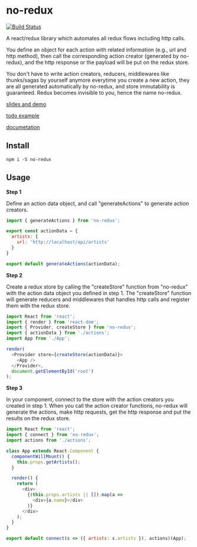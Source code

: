 # no-redux

[![Build Status](https://travis-ci.org/ln613/no-redux.svg?branch=master)](https://travis-ci.org/ln613/no-redux)

A react/redux library which automates all redux flows including http calls.

You define an object for each action with related information (e.g., url and http method), then call the corresponding action creator (generated by no-redux), and the http response or the payload will be put on the redux store. 

You don't have to write action creators, reducers, middlewares like thunks/sagas by yourself anymore everytime you create a new action, they are all generated automatically by no-redux, and store immutability is guaranteed. Redux becomes invisible to you, hence the name no-redux.

[slides and demo](https://ln613.github.io/no-redux)

[todo example](https://ln613.github.io/no-redux-todo-example)

[documetation](https://ln613.gitbooks.io/no-redux/)
## Install

`npm i -S no-redux`

## Usage

**Step 1**

Define an action data object, and call "generateActions" to generate action creators.

```js
import { generateActions } from 'no-redux';

export const actionData = {
  artists: {
    url: 'http://localhost/api/artists'
  }
}

export default generateActions(actionData);
```

**Step 2**

Create a redux store by calling the "createStore" function from "no-redux" with the action data object you defined in step 1. The "createStore" function will generate reducers and middlewares that handles http calls and register them with the redux store.

```js
import React from 'react';
import { render } from 'react-dom';
import { Provider, createStore } from 'no-redux';
import { actionData } from './actions';
import App from './App';

render(
  <Provider store={createStore(actionData)}>
    <App />  
  </Provider>,
  document.getElementById('root')
);
```

**Step 3**

In your component, connect to the store with the action creators you created in step 1. When you call the action creator functions, no-redux will generate the actions, make http requests, get the http response and put the results on the redux store.

```js
import React from 'react';
import { connect } from 'no-redux';
import actions from './actions';

class App extends React.Component {
  componentWillMount() {
    this.props.getArtists();
  }

  render() {
    return (
      <div>
        {(this.props.artists || []).map(a => 
          <div>{a.name}</div>
        )}
      </div>
    );
  }
}

export default connect(s => ({ artists: s.artists }), actions)(App);
```
